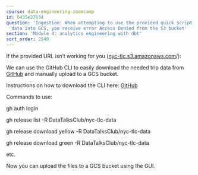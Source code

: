 ```yaml
---
course: data-engineering-zoomcamp
id: 6435e27634
question: 'Ingestion: When attempting to use the provided quick script to load trip
  data into GCS, you receive error Access Denied from the S3 bucket'
section: 'Module 4: analytics engineering with dbt'
sort_order: 2540
---
```


If the provided URL isn’t working for you ([nyc-tlc.s3.amazonaws.com](https://nyc-tlc.s3.amazonaws.com/trip+data)/):

We can use the GitHub CLI to easily download the needed trip data from [GitHub](https://github.com/DataTalksClub/nyc-tlc-data,) and manually upload to a GCS bucket.

Instructions on how to download the CLI here: [GitHub](https://github.com/cli/cli)

Commands to use:

gh auth login

gh release list -R DataTalksClub/nyc-tlc-data

gh release download yellow -R DataTalksClub/nyc-tlc-data

gh release download green -R DataTalksClub/nyc-tlc-data

etc.

Now you can upload the files to a GCS bucket using the GUI.

